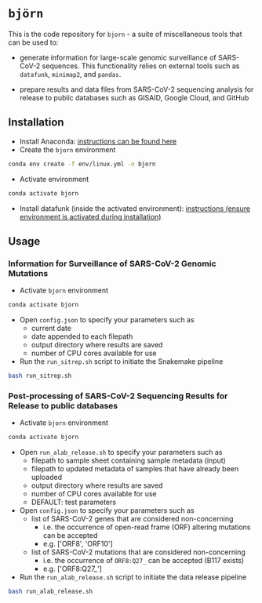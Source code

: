 # `björn`
This is the code repository for `bjorn` - a suite of miscellaneous tools that can be used to:

* generate information for large-scale genomic surveillance of SARS-CoV-2 sequences. This functionality relies on external tools such as `datafunk`, `minimap2`, and `pandas`. 

* prepare results and data files from SARS-CoV-2 sequencing analysis for release to public databases such as GISAID, Google Cloud, and GitHub

## Installation
* Install Anaconda: [instructions can be found here](https://docs.anaconda.com/anaconda/install/)
* Create the `bjorn` environment
```bash
conda env create -f env/linux.yml -n bjorn
```
* Activate environment
```bash
conda activate bjorn
```
* Install datafunk (inside the activated environment): [instructions (ensure environment is activated during installation)](https://github.com/cov-ert/datafunk)

## Usage
### Information for Surveillance of SARS-CoV-2 Genomic Mutations
* Activate `bjorn` environment
```bash
conda activate bjorn
```
* Open `config.json` to specify your parameters such as
    * current date
    * date appended to each filepath 
    * output directory where results are saved
    * number of CPU cores available for use 
* Run the `run_sitrep.sh` script to initiate the Snakemake pipeline
```bash
bash run_sitrep.sh
```

### Post-processing of SARS-CoV-2 Sequencing Results for Release to public databases
* Activate `bjorn` environment
```bash
conda activate bjorn
```
* Open `run_alab_release.sh` to specify your parameters such as
    * filepath to sample sheet containing sample metadata (input)
    * filepath to updated metadata of samples that have already been uploaded
    * output directory where results are saved
    * number of CPU cores available for use
    * DEFAULT: test parameters
* Open `config.json` to specify your parameters such as
    * list of SARS-CoV-2 genes that are considered non-concerning
        * i.e. the occurrence of open-read frame (ORF) altering mutations can be accepted
        * e.g. ['ORF8', 'ORF10']
    * list of SARS-CoV-2 mutations that are considered non-concerning
        * i.e. the occurrence of `ORF8:Q27_` can be accepted (B117 exists)
        * e.g. ['ORF8:Q27_']
* Run the `run_alab_release.sh` script to initiate the data release pipeline
```bash
bash run_alab_release.sh
```
